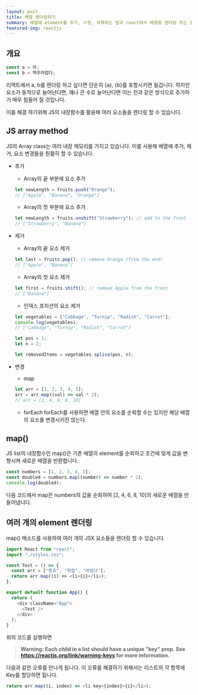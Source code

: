 ```yaml
---
layout: post
title: 배열 렌더링하기
summary: 배열에 element를 추가, 수정, 삭제하는 법과 react에서 배열을 렌더링 하는 법에 대해 알아봅니다.
featured-img: reactjs
---
```


## 개요

```js
const a = 아;
const b = 맥주마렵다;
```

리액트에서 a, b를 렌더링 하고 싶다면 단순히 {a}, {b}를 포함시키면 될겁니다. 하지만 요소가 동적으로 늘어난다면, 꽤나 큰 수로 늘어난다면 이는 전과 같은 방식으로 추가하기 매우 힘들어 질 것입니다.

이를 해결 하기위해 JS의 내장함수를 활용해 여러 요소들을 렌더링 할 수 있습니다.

## JS array method

JS의 Array class는 여러 내장 메모리를 가지고 있습니다. 이를 사용해 배열에 추가, 제거, 요소 변경들을 원활히 할 수 있습니다.

- 추가
  - Array의 끝 부분에 요소 추가
  ```js
  let newLength = fruits.push("Orange");
  // ["Apple", "Banana", "Orange"]
  ```
  - Array의 첫 부분에 요소 추가
  ```js
  let newLength = fruits.unshift("Strawberry"); // add to the front
  // ["Strawberry", "Banana"]
  ```
- 제거

  - Array의 끝 요소 제거

  ```js
  let last = fruits.pop(); // remove Orange (from the end)
  // ["Apple", "Banana"]
  ```

  - Array의 첫 요소 제거

  ```js
  let first = fruits.shift(); // remove Apple from the front
  // ["Banana"]
  ```

  - 인덱스 포지션의 요소 제거

  ```js
  let vegetables = ["Cabbage", "Turnip", "Radish", "Carrot"];
  console.log(vegetables);
  // ["Cabbage", "Turnip", "Radish", "Carrot"]

  let pos = 1;
  let n = 2;

  let removedItems = vegetables.splice(pos, n);
  ```

- 변경
  - map
  ```js
  let arr = [1, 2, 3, 4, 5];
  arr = arr.map((val) => val * 2);
  // arr = [2, 4, 6, 8, 10]
  ```
  - forEach
    forEach를 사용하면 배열 안의 요소를 순회할 수는 있지만 해당 배열의 요소를 변경시키진 않는다.

## map()

JS list의 내장함수인 map()은 기존 배열의 element를 순회하고 조건에 맞게 값을 변형시켜 새로운 배열을 반환합니다.

```js
const numbers = [1, 2, 3, 4, 5];
const doubled = numbers.map((number) => number * 2);
console.log(doubled);
```

다음 코드에서 map은 numbers의 값을 순회하여 [2, 4, 6, 8, 10]의 새로운 배열을 만들어냅니다.

## 여러 개의 element 렌더링

map() 메소드를 사용하여 여러 개의 JSX 요소들을 렌더링 할 수 있습니다.

```js
import React from "react";
import "./styles.css";

const Test = () => {
  const arr = ["종호", "취업", "마렵다"];
  return arr.map((i) => <li>{i}</li>);
};

export default function App() {
  return (
    <div className="App">
      <Test />
    </div>
  );
}
```

위의 코드를 실행하면

> **Warning: Each child in a list should have a unique "key" prop. See https://reactjs.org/link/warning-keys for more information.**

다음과 같은 오류를 만나게 됩니다. 이 오류를 해결하기 위해서는 리스트의 각 항목에 Key를 할당하면 됩니다.

```js
return arr.map((i, index) => <li key={index}>{i}</li>);
```
